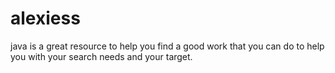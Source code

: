 # alexiess
java is a great resource to help you find a good work that you can do to help you with your search needs and your target.
